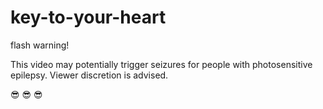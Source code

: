 # key-to-your-heart

flash warning!

This video may potentially trigger seizures for people with photosensitive epilepsy. Viewer discretion is advised.

😎 😎 😎
